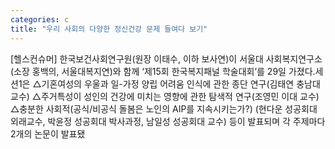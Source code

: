 ```yaml
---
categories: c
title: "우리 사회의 다양한 정신건강 문제 들여다 보기"
---
```

[헬스컨슈머] 한국보건사회연구원(원장 이태수, 이하 보사연)이 서울대 사회복지연구소(소장 홍백의, 서울대복지연)와 함께 ‘제15회 한국복지패널 학술대회’를 29일 가졌다.세션1은 △기혼여성의 우울과 일-가정 양립 어려움 인식에 관한 종단 연구(김태연 충남대 교수) △주거특성이 성인의 건강에 미치는 영향에 관한 탐색적 연구(조영민 이대 교수) △충분한 사회적(공식/비공식 돌봄은 노인의 AIP를 지속시키는가?) (현다운 성공회대 외래교수, 박윤정 성공회대 박사과정, 남일성 성공회대 교수) 등이 발표되며 각 주제마다 2개의 논문이 발표됐